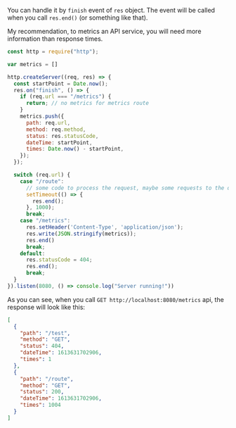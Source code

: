 You can handle it by `finish` event of `res` object. The event will be called when you call `res.end()` (or something like that).

My recommendation, to metrics an API service, you will need more information than response times.

```js
const http = require("http");

var metrics = []

http.createServer((req, res) => {
  const startPoint = Date.now();
  res.on("finish", () => {
    if (req.url === "/metrics") {
      return; // no metrics for metrics route
    }
    metrics.push({
      path: req.url,
      method: req.method,
      status: res.statusCode,
      dateTime: startPoint,
      times: Date.now() - startPoint,
    });
  });

  switch (req.url) {
    case "/route":
      // some code to process the request, maybe some requests to the database, maybe retrieve some files etc
      setTimeout(() => {
        res.end();
      }, 1000);
      break;
    case "/metrics":
      res.setHeader('Content-Type', 'application/json');
      res.write(JSON.stringify(metrics));
      res.end()
      break;
    default:
      res.statusCode = 404;
      res.end();
      break;
  }
}).listen(8080, () => console.log("Server running!"))
```

As you can see, when you call `GET http://localhost:8080/metrics` api, the response will look like this:

```json
[
  {
    "path": "/test",
    "method": "GET",
    "status": 404,
    "dateTime": 1613631702906,
    "times": 1
  },
  {
    "path": "/route",
    "method": "GET",
    "status": 200,
    "dateTime": 1613631702906,
    "times": 1004
  }
]
```

